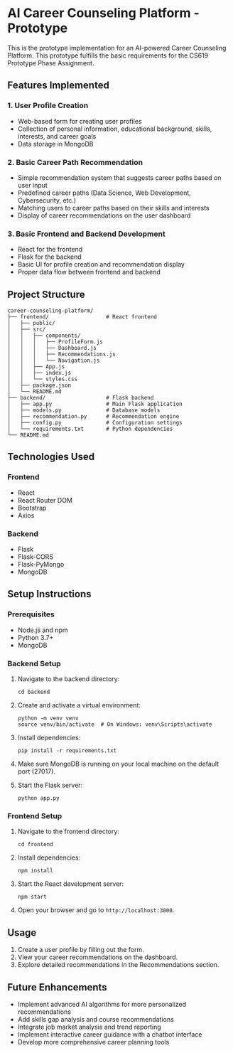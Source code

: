 # AI Career Counseling Platform - Prototype

This is the prototype implementation for an AI-powered Career Counseling Platform. This prototype fulfills the basic requirements for the CS619 Prototype Phase Assignment.

## Features Implemented

### 1. User Profile Creation
- Web-based form for creating user profiles
- Collection of personal information, educational background, skills, interests, and career goals
- Data storage in MongoDB

### 2. Basic Career Path Recommendation
- Simple recommendation system that suggests career paths based on user input
- Predefined career paths (Data Science, Web Development, Cybersecurity, etc.)
- Matching users to career paths based on their skills and interests
- Display of career recommendations on the user dashboard

### 3. Basic Frontend and Backend Development
- React for the frontend
- Flask for the backend
- Basic UI for profile creation and recommendation display
- Proper data flow between frontend and backend

## Project Structure

```
career-counseling-platform/
├── frontend/                  # React frontend
│   ├── public/
│   ├── src/
│   │   ├── components/
│   │   │   ├── ProfileForm.js
│   │   │   ├── Dashboard.js
│   │   │   ├── Recommendations.js
│   │   │   └── Navigation.js
│   │   ├── App.js
│   │   ├── index.js
│   │   └── styles.css
│   ├── package.json
│   └── README.md
├── backend/                   # Flask backend
│   ├── app.py                 # Main Flask application
│   ├── models.py              # Database models
│   ├── recommendation.py      # Recommendation engine
│   ├── config.py              # Configuration settings
│   └── requirements.txt       # Python dependencies
└── README.md
```

## Technologies Used

### Frontend
- React
- React Router DOM
- Bootstrap
- Axios

### Backend
- Flask
- Flask-CORS
- Flask-PyMongo
- MongoDB

## Setup Instructions

### Prerequisites
- Node.js and npm
- Python 3.7+
- MongoDB

### Backend Setup
1. Navigate to the backend directory:
   ```
   cd backend
   ```

2. Create and activate a virtual environment:
   ```
   python -m venv venv
   source venv/bin/activate  # On Windows: venv\Scripts\activate
   ```

3. Install dependencies:
   ```
   pip install -r requirements.txt
   ```

4. Make sure MongoDB is running on your local machine on the default port (27017).

5. Start the Flask server:
   ```
   python app.py
   ```

### Frontend Setup
1. Navigate to the frontend directory:
   ```
   cd frontend
   ```

2. Install dependencies:
   ```
   npm install
   ```

3. Start the React development server:
   ```
   npm start
   ```

4. Open your browser and go to `http://localhost:3000`.

## Usage

1. Create a user profile by filling out the form.
2. View your career recommendations on the dashboard.
3. Explore detailed recommendations in the Recommendations section.

## Future Enhancements

- Implement advanced AI algorithms for more personalized recommendations
- Add skills gap analysis and course recommendations
- Integrate job market analysis and trend reporting
- Implement interactive career guidance with a chatbot interface
- Develop more comprehensive career planning tools